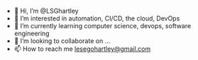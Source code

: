 - 👋 Hi, I’m @LSGhartley
- 👀 I’m interested in automation, CI/CD, the cloud, DevOps
- 🌱 I’m currently learning computer science, devops, software engineering
- 💞️ I’m looking to collaborate on ...
- 📫 How to reach me lesegohartley@gmail.com

<!---
LSGhartley/LSGhartley is a ✨ special ✨ repository because its `README.md` (this file) appears on your GitHub profile.
You can click the Preview link to take a look at your changes.
--->
